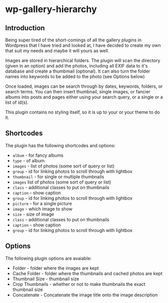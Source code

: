 wp-gallery-hierarchy
====================

## Introduction

Being super tired of the short-comings of all the gallery plugins in Wordpress that I have tried and looked at, I have decided to create my own that suit my needs and maybe it will yours as well.

Images are stored in hierarchical folders. The plugin will scan the directory (given in an option) and add the photos, including all EXIF data to it's database and create a thumbmail (optional). It can also turn the folder names into keywords to be added to the photo (see Options below)

Once loaded, images can be search through by dates, keywords, folders, or search terms. You can then insert thumbnail, single images, or fancier albums into posts and pages either using your search query, or a single or a list of id(s).

This plugin contains no styling itself, so it is up to your or your theme to do it.

## Shortcodes

The plugin has the following shortcodes and options:
- `album` - for fancy albums
 - `type` - of album
 - `images` - list of photos (some sort of query or list)
 - `group` - id for linking photos to scroll through with lightbox
- `thumbnail` - for single or multiple thumbnails
 - `images` list of photos (some sort of query or list)
 - `class` - additional classes to put on thumbnails
 - `caption` - show caption
 - `group` - id for linking photos to scroll through with lightbox
- `picture` - for a single picture
 - `image` - which image to show
 - `size` - size of image
 - `class` - additional classes to put on thumbnails
 - `caption` - show caption
 - `group` - id for linking photos to scroll through with lightbox

## Options

The following plugin options are avaiable:
 - Folder - folder where the images are kept
 - Cache Folder - folder where the thumbnails and cached photos are kept
 - Thumbnail Size - thumbnail size
 - Crop Thumbnails - whether or not to make thumbnails the exact thumbnail size
 - Concatenate - Concatenate the image title onto the image description
